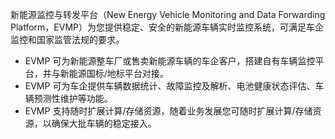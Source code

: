 新能源监控与转发平台（New Energy Vehicle Monitoring and Data Forwarding Platform，EVMP）为您提供稳定、安全的新能源车辆实时监控系统，可满足车企监控和国家监管法规的要求。

- EVMP 可为新能源整车厂或售卖新能源车辆的车企客户，搭建自有车辆监控平台，并与新能源国标/地标平台对接。
- EVMP 可为车企提供车辆数据统计、故障监控及解析、电池健康状态评估、车辆预测性维护等功能。
- EVMP 支持随时扩展计算/存储资源，随着业务发展您可随时扩展计算/存储资源，以确保大批车辆的稳定接入。
